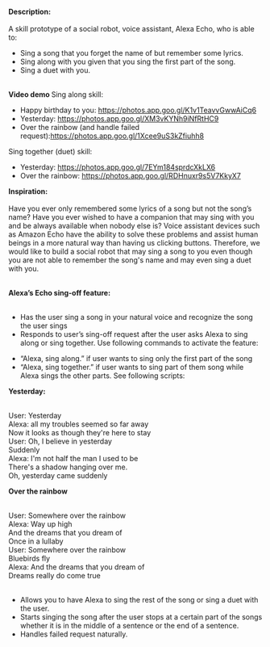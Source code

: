<b>Description: </b></br></br>
A skill prototype of a social robot, voice assistant, Alexa Echo, who is able to: </br>
- Sing a song that you forget the name of but remember some lyrics. </br>
- Sing along with you given that you sing the first part of the song. </br>
- Sing a duet with you.</br></br>

<b> Video demo </b>
Sing along skill:
+ Happy birthday to you: https://photos.app.goo.gl/K1v1TeavvGwwAiCq6
+ Yesterday: https://photos.app.goo.gl/XM3vKYNh9iNfRtHC9
+ Over the rainbow (and handle failed request):https://photos.app.goo.gl/1Xcee9uS3kZfiuhh8

Sing together (duet) skill:
+ Yesterday: https://photos.app.goo.gl/7EYm184sprdcXkLX6
+ Over the rainbow: https://photos.app.goo.gl/RDHnuxr9s5V7KkyX7

<b>Inspiration: </b></br></br>
Have you ever only remembered some lyrics of a song but not the song’s name? Have you ever wished to have a companion that may sing with you and be always available when nobody else is? Voice assistant devices such as Amazon Echo have the ability to solve these problems and assist human beings in a more natural way than having us clicking buttons. Therefore, we would like to build a social robot that may sing a song to you even though you are not able to remember the song's name and may even sing a duet with you.</br></br>

<b> Alexa’s Echo sing-off feature: </b> </br></br>
- Has the user sing a song in your natural voice and recognize the song the user sings </br>
- Responds to user’s sing-off request after the user asks Alexa to sing along or sing together. Use following commands to activate the feature: </br>
+ “Alexa, sing along.” if user wants to sing only the first part of the song </br>
+ “Alexa, sing together.” if user wants to sing part of them song while Alexa sings the other parts. See following scripts: </br>

<b>Yesterday:</b></br></br>

User: Yesterday </br>
Alexa: all my troubles seemed so far away </br>
Now it looks as though they're here to stay</br>
User: Oh, I believe in yesterday </br>
Suddenly </br>
Alexa: I'm not half the man I used to be </br>
There's a shadow hanging over me.</br>
Oh, yesterday came suddenly</br>

<b>Over the rainbow </b></br></br>

User: Somewhere over the rainbow </br>
Alexa: 
Way up high </br>
And the dreams that you dream of </br>
Once in a lullaby</br>
User: Somewhere over the rainbow </br>
Bluebirds fly</br>
Alexa: And the dreams that you dream of </br>
Dreams really do come true</br></br>

- Allows you to have Alexa to sing the rest of the song or sing a duet with the user. </br>
- Starts singing the song after the user stops at a certain part of the songs whether it is in the middle of a sentence or the end of a sentence. </br>
- Handles failed request naturally.</br>
